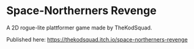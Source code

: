 # Space-Northerners Revenge

A 2D rogue-lite plattformer game made by TheKodSquad.

Published here: https://thekodsquad.itch.io/space-northerners-revenge
